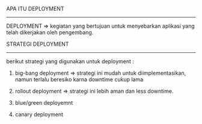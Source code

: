APA ITU DEPLOYMENT 
************************

DEPLOYMENT 
=> kegiatan yang bertujuan untuk menyebarkan aplikasi yang telah dikerjakan oleh pengembang. 

STRATEGI DEPLOYMENT 
**********************

berikut strategi yang digunakan untuk deployment :

1. big-bang deployment 
=> strategi ini mudah untuk diimplementasikan, namun terlalu beresiko karna downtime cukup lama

2. rollout deployment 
=> strategi ini lebih aman dan less downtime.

3. blue/green deployemnt 
4. canary deployment


